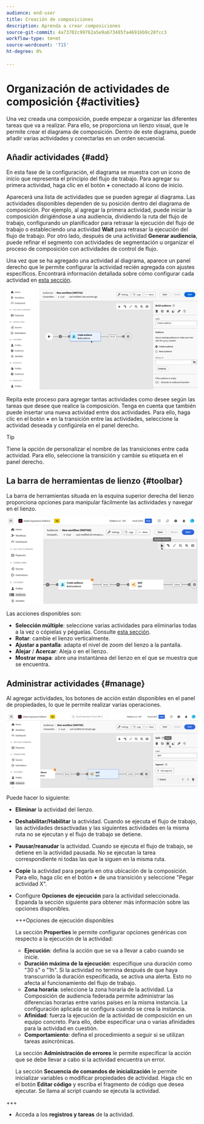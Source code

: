 ```yaml
---
audience: end-user
title: Creación de composiciones
description: Aprenda a crear composiciones
source-git-commit: 4a73702c99762a5e9ab73485fa46916b9c28fcc3
workflow-type: tm+mt
source-wordcount: '715'
ht-degree: 0%

---
```



# Organización de actividades de composición {#activities}

Una vez creada una composición, puede empezar a organizar las diferentes tareas que va a realizar. Para ello, se proporciona un lienzo visual, que le permite crear el diagrama de composición. Dentro de este diagrama, puede añadir varias actividades y conectarlas en un orden secuencial.

## Añadir actividades {#add}

En esta fase de la configuración, el diagrama se muestra con un icono de inicio que representa el principio del flujo de trabajo. Para agregar su primera actividad, haga clic en el botón **+** conectado al icono de inicio.

Aparecerá una lista de actividades que se pueden agregar al diagrama. Las actividades disponibles dependen de su posición dentro del diagrama de composición. Por ejemplo, al agregar la primera actividad, puede iniciar la composición dirigiéndose a una audiencia, dividiendo la ruta del flujo de trabajo, configurando un planificador para retrasar la ejecución del flujo de trabajo o estableciendo una actividad **Wait** para retrasar la ejecución del flujo de trabajo. Por otro lado, después de una actividad **Generar audiencia**, puede refinar el segmento con actividades de segmentación u organizar el proceso de composición con actividades de control de flujo.

Una vez que se ha agregado una actividad al diagrama, aparece un panel derecho que le permite configurar la actividad recién agregada con ajustes específicos. Encontrará información detallada sobre cómo configurar cada actividad en [esta sección](activities/about-activities.md).

![](assets/composition-create-add.png)

Repita este proceso para agregar tantas actividades como desee según las tareas que desee que realice la composición. Tenga en cuenta que también puede insertar una nueva actividad entre dos actividades. Para ello, haga clic en el botón **+** en la transición entre las actividades, seleccione la actividad deseada y configúrela en el panel derecho.

>[!TIP]
>
>Tiene la opción de personalizar el nombre de las transiciones entre cada actividad. Para ello, seleccione la transición y cambie su etiqueta en el panel derecho.

## La barra de herramientas de lienzo {#toolbar}

La barra de herramientas situada en la esquina superior derecha del lienzo proporciona opciones para manipular fácilmente las actividades y navegar en el lienzo.

![](assets/canvas-toolbar.png)

Las acciones disponibles son:

* **Selección múltiple**: seleccione varias actividades para eliminarlas todas a la vez o cópielas y péguelas. Consulte [esta sección](#copy).
* **Rotar**: cambie el lienzo verticalmente.
* **Ajustar a pantalla**: adapta el nivel de zoom del lienzo a la pantalla.
* **Alejar** / **Acercar**: Aleja o en el lienzo.
* **Mostrar mapa**: abre una instantánea del lienzo en el que se muestra que se encuentra.

## Administrar actividades {#manage}

Al agregar actividades, los botones de acción están disponibles en el panel de propiedades, lo que le permite realizar varias operaciones.

![](assets/activity-actions.png)

Puede hacer lo siguiente:

* **Eliminar** la actividad del lienzo.
* **Deshabilitar/Habilitar** la actividad. Cuando se ejecuta el flujo de trabajo, las actividades desactivadas y las siguientes actividades en la misma ruta no se ejecutan y el flujo de trabajo se detiene.
* **Pausar/reanudar** la actividad. Cuando se ejecuta el flujo de trabajo, se detiene en la actividad pausada. No se ejecutan la tarea correspondiente ni todas las que la siguen en la misma ruta.
* **Copie** la actividad para pegarla en otra ubicación de la composición. Para ello, haga clic en el botón **+** de una transición y seleccione &quot;Pegar actividad X&quot;. <!-- cannot copy multiple activities ? cannot paste in another composition?-->
* Configure **Opciones de ejecución** para la actividad seleccionada. Expanda la sección siguiente para obtener más información sobre las opciones disponibles.

  +++Opciones de ejecución disponibles

  La sección **Properties** le permite configurar opciones genéricas con respecto a la ejecución de la actividad:

   * **Ejecución**: defina la acción que se va a llevar a cabo cuando se inicie.
   * **Duración máxima de la ejecución**: especifique una duración como &quot;30 s&quot; o &quot;1h&quot;. Si la actividad no termina después de que haya transcurrido la duración especificada, se activa una alerta. Esto no afecta al funcionamiento del flujo de trabajo.
   * **Zona horaria**: seleccione la zona horaria de la actividad. La Composición de audiencia federada permite administrar las diferencias horarias entre varios países en la misma instancia. La configuración aplicada se configura cuando se crea la instancia.
   * **Afinidad**: fuerza la ejecución de la actividad de composición en un equipo concreto. Para ello, debe especificar una o varias afinidades para la actividad en cuestión.
   * **Comportamiento**: defina el procedimiento a seguir si se utilizan tareas asincrónicas.

  La sección **Administración de errores** le permite especificar la acción que se debe llevar a cabo si la actividad encuentra un error.

  La sección **Secuencia de comandos de inicialización** le permite inicializar variables o modificar propiedades de actividad. Haga clic en el botón **Editar código** y escriba el fragmento de código que desea ejecutar. Se llama al script cuando se ejecuta la actividad.

+++

* Acceda a los **registros y tareas** de la actividad.
